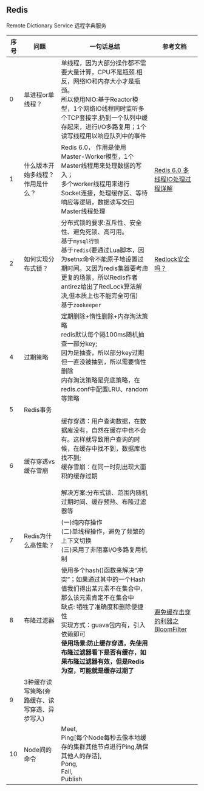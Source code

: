 ## Redis
Remote Dictionary Service 远程字典服务

| 序号 | 问题                                          | 一句话总结                                                   | 参考文档                                                     |
| ---- | --------------------------------------------- | ------------------------------------------------------------ | ------------------------------------------------------------ |
| 0    | 单进程or单线程？                              | 单线程，因为大部分操作都不需要大量计算，CPU不是瓶颈.相反，网络IO和内存大小才是瓶颈。<br>所以使用NIO:基于Reactor模型，1个网络IO线程同时监听多个TCP套接字,扔到一个队列中缓存起来，进行I/O多路复用；1个读写线程用以响应队列中的事件 |                                                              |
| 1    | 什么版本开始多线程？作用是什么？              | Redis 6.0， 作用是使用Master-Worker模型，1个Master线程用来处理数据的写入；<br>多个worker线程用来进行Socket连接，处理缓存区、等待响应等逻辑，数据读写交回Master线程处理 | [Redis 6.0 多线程IO处理过程详解](https://zhuanlan.zhihu.com/p/144805500) |
| 2    | 如何实现分布式锁？                            | 分布式锁的要求:互斥性、安全性、避免死锁、高可用。<br>基于`mysql行锁`<br>基于`redis`(要通过Lua脚本，因为setnx命令不能原子地设置过期时间。又因为redis集器要考虑更复的场景，所以Redis作者antirez给出了RedLock算法解决,但本质上也不能完全可信)<br>基于`zookeeper` | [Redlock安全吗？](http://antirez.com/news/101)               |
| 4    | 过期策略                                      | 定期删除+惰性删除+内存淘汰策略<br>redis默认每个隔100ms随机抽查一部分key;<br>因为是抽查，所以部分key过期但一直没被抽到，所以需要惰性删除<br>内存淘汰策略是兜底策略，在redis.conf中配置LRU、random等策略 |                                                              |
| 5    | Redis事务                                     |                                                              |                                                              |
| 6    | 缓存穿透vs 缓存雪崩                           | 缓存穿透：用户查询数据，在数据库没有，自然在缓存中也不会有。这样就导致用户查询的时候，在缓存中找不到，数据库也找不到;<br>缓存雪崩：在同一时刻出现大面积的缓存过期<br><br>解决方案:分布式锁、范围内随机过期时间、缓存预热、布隆过滤器等 |                                                              |
| 7    | Redis为什么高性能？                           | (一)纯内存操作<br>(二)单线程操作，避免了频繁的上下文切换<br>(三)采用了非阻塞I/O多路复用机制 |                                                              |
| 8    | 布隆过滤器                                    | 使用多个hash()函数来解决“冲突”；如果通过其中的一个Hash值我们得出某元素不在集合中，那么该元素肯定不在集合中<br> 缺点: 牺牲了准确度和删除便捷性<br> 实现方式：guava包内有，引入依赖即可 <br> **使用场景:防止缓存穿透，先使用布隆过滤器看下是否有缓存，如果布隆过滤器有效，但是Redis为空，可能就是缓存过期了** | [避免缓存击穿的利器之BloomFilter](https://github.com/AobingJava/JavaFamily/blob/master/docs/redis/%E5%B8%83%E9%9A%86%E8%BF%87%E6%BB%A4%E5%99%A8(BloomFilter).md) |
| 9    | 3种缓存读写策略(旁路缓存、读写穿透、异步写入) |                                                              |                                                              |
| 10   | Node间的命令                                  | Meet, <br>Ping[每个Node每秒去像本地缓存的集群其他节点进行Ping,确保其他人的存活], <br>Pong, <br>Fail, <br>Publish |                                                              |

